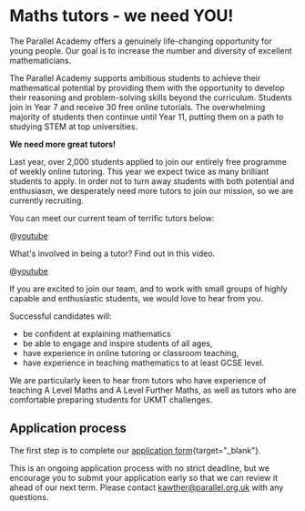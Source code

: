# Maths tutors - we need YOU! 

The Parallel Academy offers a genuinely life-changing opportunity for young people. Our goal is to increase the number and diversity of excellent mathematicians.  

The Parallel Academy supports ambitious students to achieve their mathematical potential by providing them with the opportunity to develop their reasoning and problem-solving skills beyond the curriculum. Students join in Year 7 and receive 30 free online tutorials. The overwhelming majority of students then continue until Year 11, putting them on a path to studying STEM at top universities.  

**We need more great tutors!**  

Last year, over 2,000 students applied to join our entirely free programme of weekly online tutoring. This year we expect twice as many brilliant students to apply. In order not to turn away students with both potential and enthusiasm, we desperately need more tutors to join our mission, so we are currently recruiting.  

You can meet our current team of terrific tutors below:

@[youtube](GsNMZfUIguw&rel=0)

What's involved in being a tutor? Find out in this video.

@[youtube](sUPCUkZef3E&rel=0)

If you are excited to join our team, and to work with small groups of highly capable and enthusiastic students, we would love to hear from you.  

Successful candidates will:  
* be confident at explaining mathematics  
* be able to engage and inspire students of all ages,  
* have experience in online tutoring or classroom teaching,  
* have experience in teaching mathematics to at least GCSE level.  

We are particularly keen to hear from tutors who have experience of teaching A Level Maths and A Level Further Maths, as well as tutors who are comfortable preparing students for UKMT challenges.  


## Application process

The first step is to complete our [application form](https://forms.gle/Q1VpV6worPbFAZFL9){target="_blank"}.  

This is an ongoing application process with no strict deadline, but we encourage you to submit your application early so that we can review it ahead of our next term.
Please contact [kawther@parallel.org.uk](mailto:kawther@parallel.org.uk) with any questions.  